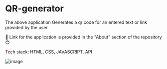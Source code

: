 # QR-generator
The above application Generates a qr code for an entered text or link provided by the user

🔗 Link for the application is provided in the "About" section of the repository 😊

Tech stack: HTML, CSS, JAVASCRIPT, API


![image](https://github.com/Thisisamulya/QR-generator/assets/128579615/e391c5e5-d6c9-451f-9dc5-76a013319965)
